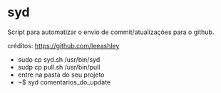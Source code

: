 # syd
Script para automatizar o envio de commit/atualizações para o github.

créditos: https://github.com/leeashley

- sudo cp syd.sh /usr/bin/syd
- sudp cp pull.sh /usr/bin/pull
- entre na pasta do seu projeto
- ~$ syd comentarios_do_update
